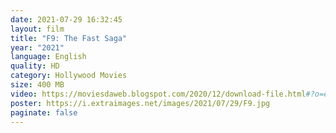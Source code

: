 ```yaml
---
date: 2021-07-29 16:32:45
layout: film
title: "F9: The Fast Saga"
year: "2021"
language: English
quality: HD
category: Hollywood Movies
size: 400 MB
video: https://moviesdaweb.blogspot.com/2020/12/download-file.html#?o=e7d0ca8ff0e3fd6081c5e6e5b48ff3be51405df1a3e8d6e1b359e81d488b6a7c6b393346c87a1dafb8cc887485cf8bb8e2a9825255b3f02286cb5bc34b8080c4339a06526b2752b2f20f72102aed2bb42e06b5986d501adebeaaf12b9f29fd0201c3965ecf8fed46
poster: https://i.extraimages.net/images/2021/07/29/F9.jpg
paginate: false
---
```

